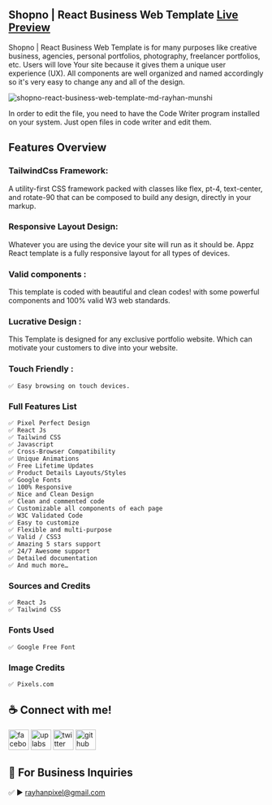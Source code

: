 ## Shopno | React Business Web Template <a href="https://shopno-react-business-template.netlify.app/" target="_blank">Live Preview</a>

<p>Shopno | React Business Web Template is for many purposes like creative business, agencies, personal portfolios, photography, freelancer portfolios, etc. Users will love Your site because it gives them a unique user experience (UX). All components are well organized and named accordingly so it's very easy to change any and all of the design.</p>

![shopno-react-business-web-template-md-rayhan-munshi](https://github.com/amirayhan/shopno-business-agency/assets/36824604/55132d65-d2d2-415d-bbe3-0a02d4f5b4c0)

<p>In order to edit the file, you need to have the Code Writer program installed on your system. Just open files in code writer and edit them.</p>

## Features Overview

### TailwindCss Framework:
<p>A utility-first CSS framework packed with classes like flex, pt-4, text-center, and rotate-90 that can be composed to build any design, directly in your markup. </p>
    
### Responsive Layout Design:
<p> Whatever you are using the device your site will run as it should be. Appz React template is a fully responsive layout for all types of devices.</p>
    
### Valid components :
<p>This template is coded with beautiful and clean codes! with some powerful components and 100% valid W3 web standards.</p>
    
### Lucrative Design :
<p>This Template is designed for any exclusive portfolio website. Which can motivate your customers to dive into your website.</p>
    
    
### Touch Friendly :
    ✅ Easy browsing on touch devices.

### Full Features List

    ✅ Pixel Perfect Design
    ✅ React Js
    ✅ Tailwind CSS
    ✅ Javascript
    ✅ Cross-Browser Compatibility
    ✅ Unique Animations
    ✅ Free Lifetime Updates
    ✅ Product Details Layouts/Styles
    ✅ Google Fonts
    ✅ 100% Responsive
    ✅ Nice and Clean Design
    ✅ Clean and commented code
    ✅ Customizable all components of each page
    ✅ W3C Validated Code
    ✅ Easy to customize
    ✅ Flexible and multi-purpose
    ✅ Valid / CSS3
    ✅ Amazing 5 stars support
    ✅ 24/7 Awesome support
    ✅ Detailed documentation
    ✅ And much more…

### Sources and Credits
    ✅ React Js
    ✅ Tailwind CSS

### Fonts Used
    ✅ Google Free Font

### Image Credits
    ✅ Pixels.com


## ☕ Connect with me!
[<img src='https://camo.githubusercontent.com/2d1ffa69dd491ebeca01b2098cf8233dd09950ff5895abccd5b455ca442abc59/68747470733a2f2f696d672e736869656c64732e696f2f62616467652f46616365626f6f6b2d3138373746323f7374796c653d666f722d7468652d6261646765266c6f676f3d66616365626f6f6b266c6f676f436f6c6f723d7768697465' alt='facebook' height='40'>](https://www.facebook.com/rayhanpixel/)  [<img src='https://i.ibb.co/yFxY48P/Untitled-1.jpg' alt='uplabs' height='40'>](https://www.uplabs.com/cyber_art)  [<img src='https://camo.githubusercontent.com/5d03c86f6a75f7cbe80d135d9162fbf6dc46a31253cf30a8e9bb8279b4d574d3/68747470733a2f2f696d672e736869656c64732e696f2f62616467652f547769747465722d3144413146323f7374796c653d666f722d7468652d6261646765266c6f676f3d74776974746572266c6f676f436f6c6f723d7768697465' alt='twitter' height='40'>](https://twitter.com/rayhan_munshi/)  [<img src='https://camo.githubusercontent.com/bd2bd127c104ba5c98bb12c70801b075aee1f040009089510f69554300e7ff41/68747470733a2f2f696d672e736869656c64732e696f2f62616467652f4769742d4630353033323f7374796c653d666f722d7468652d6261646765266c6f676f3d676974266c6f676f436f6c6f723d7768697465' alt='github' height='40'>](https://github.com/amirayhan/)


## 📧 For Business Inquiries 
✅  ► rayhanpixel@gmail.com
